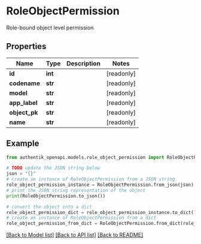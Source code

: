 # RoleObjectPermission

Role-bound object level permission

## Properties

Name | Type | Description | Notes
------------ | ------------- | ------------- | -------------
**id** | **int** |  | [readonly] 
**codename** | **str** |  | [readonly] 
**model** | **str** |  | [readonly] 
**app_label** | **str** |  | [readonly] 
**object_pk** | **str** |  | [readonly] 
**name** | **str** |  | [readonly] 

## Example

```python
from authentik_openapi.models.role_object_permission import RoleObjectPermission

# TODO update the JSON string below
json = "{}"
# create an instance of RoleObjectPermission from a JSON string
role_object_permission_instance = RoleObjectPermission.from_json(json)
# print the JSON string representation of the object
print(RoleObjectPermission.to_json())

# convert the object into a dict
role_object_permission_dict = role_object_permission_instance.to_dict()
# create an instance of RoleObjectPermission from a dict
role_object_permission_from_dict = RoleObjectPermission.from_dict(role_object_permission_dict)
```
[[Back to Model list]](../README.md#documentation-for-models) [[Back to API list]](../README.md#documentation-for-api-endpoints) [[Back to README]](../README.md)


